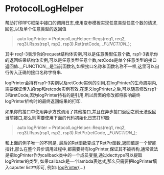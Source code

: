 # ProtocolLogHelper
帮助打印RPC框架中接口的调用日志,使用变参模板实现任意类型任意个数的请求,回包,以及单个任意类型的返回值

>   auto logPrinter = ProtocolLogHelper::Reqs(req1, req2, req3).Rsps(rsp1, rsp2, rsp3).Ret(retCode, \__FUNCTION__);

   其中 req1-3表示你的request结构体实例,可以是任意类型任意个数, rsp1-3表示你的返回结果结构体实例,可以是任意类型任意个数,retCode是单个任意类型的接口返回值.\__FUNCTION\__是当前函数名,如果接口名称和函数名称不一样,这里可以自行传入正确的接口名称字符串.
   
   logPrinter会持有rsp1-3实例以及retCode实例的引用,在logPrinter的生命周期内,需要保证传入的rsp和retcode实例有效,在定义logPrinter之后,可以随意修改rsp1-3和retCode,因为logPrinter持有的是引用,所以后面的修改都将影响最终logPrinter析构时的最终返回结果的打印.
   
   如果你的接口中使用异步方式调用了其他接口,并且在异步接口返回之前无法返回当前接口,那么则需要使用下面的代码初始化日志打印器:

>   auto logPrinter = ProtocolLogHelper::Reqs(req1, req2, req3).Rsps(rsp1, rsp2, rsp3).RetPtr(retCode, \__FUNCTION__);

   和上面的例子唯一的不同是, 最后的Ret函数变成了RetPtr函数,返回值是一个智能指针,那么在整个异步调用过程中,都需要持有logPrinter,保证其不被析构,通常做法是把logPrinter作为callback类中的一个成员变量,通过decttype可以提取logPrinter的类型, 如果callback是一个lambda表达式,那么只需要把logPrinter填入caputer list中即可, 例如: [logPrinter](...){...}
